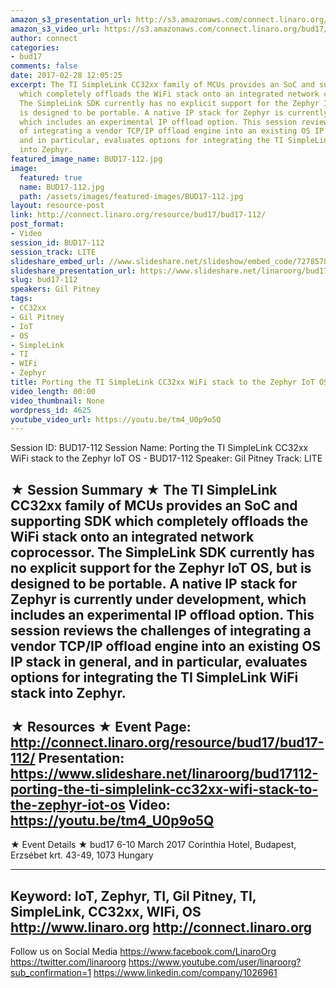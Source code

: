 ```yaml
---
amazon_s3_presentation_url: http://s3.amazonaws.com/connect.linaro.org/bud17/Presentations/BUD17-112%20-%20Enabling%20TCP-IP%20Offload%20in%20Zephyr%20%20with%20TI%20SimpleLink.pdf
amazon_s3_video_url: https://s3.amazonaws.com/connect.linaro.org/bud17/Videos/Monday/BUD17-112%20Enabling%20TCP%20%20IP%20Offload%20in%20Zephyr%20with%20TI%20SimpleLink%20WiFi.mp4
author: connect
categories:
- bud17
comments: false
date: 2017-02-28 12:05:25
excerpt: The TI SimpleLink CC32xx family of MCUs provides an SoC and supporting SDK
  which completely offloads the WiFi stack onto an integrated network coprocessor.
  The SimpleLink SDK currently has no explicit support for the Zephyr IoT OS, but
  is designed to be portable. A native IP stack for Zephyr is currently under development,
  which includes an experimental IP offload option. This session reviews the challenges
  of integrating a vendor TCP/IP offload engine into an existing OS IP stack in general,
  and in particular, evaluates options for integrating the TI SimpleLink WiFi stack
  into Zephyr.
featured_image_name: BUD17-112.jpg
image:
  featured: true
  name: BUD17-112.jpg
  path: /assets/images/featured-images/BUD17-112.jpg
layout: resource-post
link: http://connect.linaro.org/resource/bud17/bud17-112/
post_format:
- Video
session_id: BUD17-112
session_track: LITE
slideshare_embed_url: //www.slideshare.net/slideshow/embed_code/72785787
slideshare_presentation_url: https://www.slideshare.net/linaroorg/bud17112-porting-the-ti-simplelink-cc32xx-wifi-stack-to-the-zephyr-iot-os
slug: bud17-112
speakers: Gil Pitney
tags:
- CC32xx
- Gil Pitney
- IoT
- OS
- SimpleLink
- TI
- WIFi
- Zephyr
title: Porting the TI SimpleLink CC32xx WiFi stack to the Zephyr IoT OS - BUD17-112
video_length: 00:00
video_thumbnail: None
wordpress_id: 4625
youtube_video_url: https://youtu.be/tm4_U0p9o5Q
---
```


Session ID: BUD17-112
Session Name: Porting the TI SimpleLink CC32xx WiFi stack to the Zephyr IoT OS - BUD17-112
Speaker: Gil Pitney
Track: LITE


★ Session Summary ★
The TI SimpleLink CC32xx family of MCUs provides an SoC and supporting SDK which completely offloads the WiFi stack onto an integrated network coprocessor. The SimpleLink SDK currently has no explicit support for the Zephyr IoT OS, but is designed to be portable. A native IP stack for Zephyr is currently under development, which includes an experimental IP offload option. This session reviews the challenges of integrating a vendor TCP/IP offload engine into an existing OS IP stack in general, and in particular, evaluates options for integrating the TI SimpleLink WiFi stack into Zephyr.
---------------------------------------------------
★ Resources ★
Event Page: http://connect.linaro.org/resource/bud17/bud17-112/
Presentation: https://www.slideshare.net/linaroorg/bud17112-porting-the-ti-simplelink-cc32xx-wifi-stack-to-the-zephyr-iot-os
Video: https://youtu.be/tm4_U0p9o5Q
---------------------------------------------------

★ Event Details ★
bud17
6-10 March 2017
Corinthia Hotel, Budapest,
Erzsébet krt. 43-49,
1073 Hungary

---------------------------------------------------
Keyword: IoT, Zephyr, TI, Gil Pitney, TI, SimpleLink, CC32xx, WIFi, OS
http://www.linaro.org
http://connect.linaro.org
---------------------------------------------------
Follow us on Social Media
https://www.facebook.com/LinaroOrg
https://twitter.com/linaroorg
https://www.youtube.com/user/linaroorg?sub_confirmation=1
https://www.linkedin.com/company/1026961